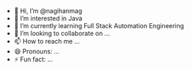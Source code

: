 - 👋 Hi, I’m @nagihanmag
- 👀 I’m interested in Java
- 🌱 I’m currently learning Full Stack Automation Engineering
- 💞️ I’m looking to collaborate on ...
- 📫 How to reach me ...
- 😄 Pronouns: ...
- ⚡ Fun fact: ...

<!---
nagihanmag/nagihanmag is a ✨ special ✨ repository because its `README.md` (this file) appears on your GitHub profile.
You can click the Preview link to take a look at your changes.
--->
